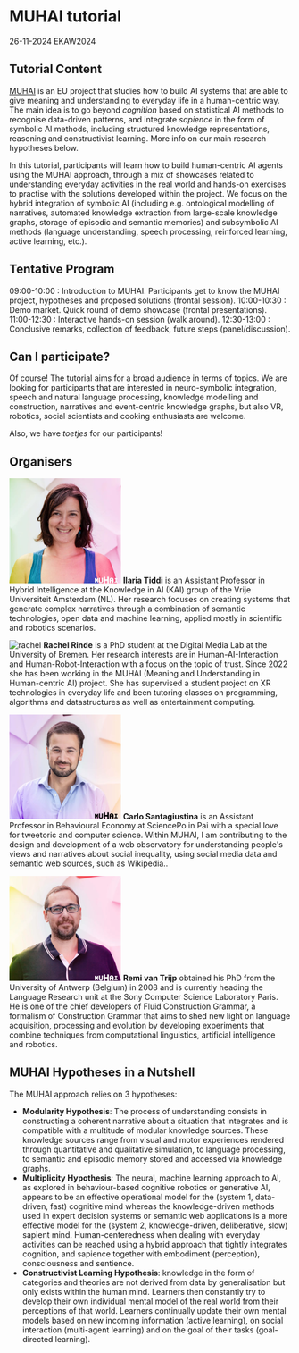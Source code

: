 # MUHAI tutorial
26-11-2024 EKAW2024


## Tutorial Content

[MUHAI](https://muhai.org/) is an EU project that studies how to build AI systems that are able to give meaning and understanding to everyday life in a human-centric way. The main idea is to go beyond _cognition_ based on statistical AI methods to recognise data-driven patterns, and integrate _sapience_ in the form of symbolic AI methods, including structured knowledge representations, reasoning and constructivist learning. More info on our main research hypotheses below. 

In this tutorial, participants will learn how to build human-centric AI agents using the MUHAI approach, through a mix of showcases related to understanding everyday activities in the real world and hands-on exercises to practise with the solutions developed within the project. We focus on the hybrid integration of symbolic AI (including e.g. ontological modelling of narratives, automated knowledge extraction from large-scale knowledge graphs, storage of episodic and semantic memories) and subsymbolic AI methods (language understanding, speech processing, reinforced learning, active learning, etc.).

## Tentative Program

09:00-10:00 : Introduction to MUHAI. Participants get to know the MUHAI project, hypotheses and proposed solutions (frontal session). 
10:00-10:30 : Demo market. Quick round of demo showcase (frontal presentations).
11:00-12:30 : Interactive hands-on session (walk around). 
12:30-13:00 : Conclusive remarks, collection of feedback, future steps (panel/discussion). 

## Can I participate?

Of course! The tutorial aims for a broad audience in terms of topics. We are looking for participants that are interested in neuro-symbolic integration, speech and natural language processing, knowledge modelling and construction, narratives and event-centric knowledge graphs, but also VR, robotics, social scientists and cooking enthusiasts are welcome. 

Also, we have _toetjes_ for our participants!

## Organisers

<img src="IMG_0060_Ilaria_Tiddi-ab6c9337.webp" alt="ilaria" width="200"/> **Ilaria Tiddi** is an Assistant Professor in Hybrid Intelligence at the Knowledge in AI (KAI) group of the Vrije Universiteit Amsterdam (NL). Her research focuses on creating systems that generate complex narratives through a combination of semantic technologies, open data and machine learning, applied mostly in scientific and robotics scenarios.

<img src="" alt="rachel" width="200"/> **Rachel Rinde** is a PhD student at the Digital Media Lab at the University of Bremen. Her research interests are in Human-AI-Interaction and Human-Robot-Interaction with a focus on the topic of trust. Since 2022 she has been working in the MUHAI (Meaning and Understanding in Human-centric AI) project. She has supervised a student project on XR technologies in everyday life and been tutoring classes on programming, algorithms and datastructures as well as entertainment computing.

<img src="IMG_0324_Carlo_Santagiustina-9b034f3e.webp" alt="carlo" width="200"/> **Carlo Santagiustina** is an Assistant Professor in Behavioural Economy at SciencePo in Pai  with a special love for tweetoric and computer science. Within MUHAI, I am contributing to the design and development of a web observatory for understanding people's views and narratives about social inequality, using social media data and semantic web sources, such as Wikipedia..

<img src="IMG_0122_Remi_Van_Trijp-aaaf8da3.webp" alt="remi" width="200"/> **Remi van Trijp** obtained his PhD from the University of Antwerp (Belgium) in 2008 and is currently heading the Language Research unit at the Sony Computer Science Laboratory Paris. He is one of the chief developers of Fluid Construction Grammar, a formalism of Construction Grammar that aims to shed new light on language acquisition, processing and evolution by developing experiments that combine techniques from computational linguistics, artificial intelligence and robotics. 
  

## MUHAI Hypotheses in a Nutshell

The MUHAI approach relies on 3 hypotheses:
- **Modularity Hypothesis**: The process of understanding consists in constructing a coherent narrative about a situation that integrates and is compatible with a multitude of modular knowledge sources. These knowledge sources range from visual and motor experiences rendered through quantitative and qualitative simulation, to language processing, to semantic and episodic memory stored and accessed via knowledge graphs.
- **Multiplicity Hypothesis**: The neural, machine learning approach to AI, as explored in behaviour-based cognitive robotics or generative AI, appears to be an effective operational model for the (system 1, data-driven, fast) cognitive mind whereas the knowledge-driven methods used in expert decision systems or semantic web applications is a more effective model for the (system 2, knowledge-driven, deliberative, slow) sapient mind. Human-centeredness when dealing with everyday activities can be reached using a hybrid approach that tightly integrates cognition, and sapience together with embodiment (perception), consciousness and sentience. 
- **Constructivist Learning Hypothesis**: knowledge in the form of categories and theories are not derived from data by generalisation but only exists within the human mind. Learners then constantly try to develop their own individual mental model of the real world from their perceptions of that world. Learners continually update their own mental models based on new incoming information (active learning), on social interaction (multi-agent learning) and on the goal of their tasks (goal-directed learning). 
